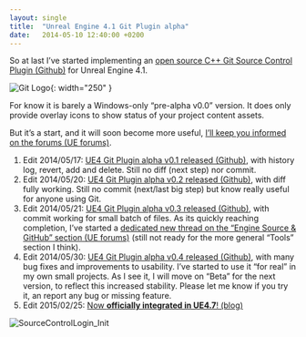 ```yaml
---
layout: single
title:  "Unreal Engine 4.1 Git Plugin alpha"
date:   2014-05-10 12:40:00 +0200
---
```


So at last I’ve started implementing an [open source C++ Git Source Control Plugin (Github)][UEGitPlugin] for Unreal Engine 4.1.

![Git Logo](https://git-scm.com/images/logos/2color-lightbg@2x.png){: width="250" }

For know it is barely a Windows-only “pre-alpha v0.0” version. It does only provide overlay icons to show status of your project content assets.

But it’s a start, and it will soon become more useful, [I’ll keep you informed on the forums (UE forums)][ForumSourceControl].

1. Edit 2014/05/17: [UE4 Git Plugin alpha v0.1 released (Github)][0.1-alpha], with history log, revert, add and delete. Still no diff (next step) nor commit.
2. Edit 2014/05/20: [UE4 Git Plugin alpha v0.2 released (Github)][0.2-alpha], with diff fully working. Still no commit (next/last big step) but know really useful for anyone using Git.
3. Edit 2014/05/21: [UE4 Git Plugin alpha v0.3 released (Github)][0.3-alpha], with commit working for small batch of files.
As its quickly reaching completion, I’ve started a [dedicated new thread on the “Engine Source & GitHub” section (UE forums)][ForumGitPlugin] (still not ready for the more general “Tools” section I think).
4. Edit 2014/05/30: [UE4 Git Plugin alpha v0.4 released (Github)][0.4-alpha], with many bug fixes and improvements to usability.
I’ve started to use it “for real” in my own small projects.
As I see it, I will move on “Beta” for the next version, to reflect this increased stability.
Please let me know if you try it, an report any bug or missing feature.
5. Edit 2015/02/25: [Now **officially integrated in UE4.7**! (blog)][UE47GitPlugin]

![SourceControlLogin_Init](https://github.com/SRombauts/UEGitPlugin/raw/master/Screenshots/SourceControlLogin_Init.png)

[UEGitPlugin]:    https://github.com/SRombauts/UEGitPlugin
[ForumSourceControl]: https://forums.unrealengine.com/unreal-engine/feedback-for-epic/615-additional-source-control-providers-support?p=167837#post167837
[0.1-alpha]:      https://github.com/SRombauts/UE4GitPlugin/releases/0.1-alpha
[0.2-alpha]:      https://github.com/SRombauts/UE4GitPlugin/releases/0.2-alpha
[0.3-alpha]:      https://github.com/SRombauts/UE4GitPlugin/releases/0.3-alpha
[ForumGitPlugin]: https://forums.unrealengine.com/showthread.php?6809-Git-Source-Control-Provider-Plugin
[0.4-alpha]:      https://github.com/SRombauts/UE4GitPlugin/releases/0.4-alpha
[UE47GitPlugin]:  /2015/02/25/unreal-engine-4-7-released-with-my-git-source-control-plugin/
